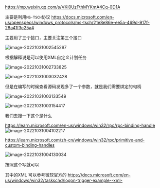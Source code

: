 https://mp.weixin.qq.com/s/VKi0UzFthMYKmA4Cq-0D1A

主要是利用`MS-TSCH`协议
https://docs.microsoft.com/en-us/openspecs/windows_protocols/ms-tsch/21e8e86e-ee5a-469d-917f-28a41f3c25a4

主要用了三个接口，主要关注第三个接口

![image-20221031002545297](/Users/Monster/Desktop/RedTeam/picture/image-20221031002545297.png)

根据解释说是可以使用XML自定义计划任务

![image-20221031002733825](/Users/Monster/Desktop/RedTeam/picture/image-20221031002733825.png)

![image-20221031003032428](/Users/Monster/Desktop/RedTeam/picture/image-20221031003032428.png)

但是在编写的时候查看源码发现多了一个参数，就是我们需要绑定的句柄

![image-20221031003133549](/Users/Monster/Desktop/RedTeam/picture/image-20221031003133549.png)

![image-20221031003154417](/Users/Monster/Desktop/RedTeam/picture/image-20221031003154417.png)

我们去搜一下这个是什么

https://learn.microsoft.com/en-us/windows/win32/rpc/rpc-binding-handle
![image-20221031004102217](/Users/Monster/Desktop/RedTeam/picture/image-20221031004102217.png)

https://learn.microsoft.com/zh-cn/windows/win32/rpc/primitive-and-custom-binding-handles

![image-20221031004130034](/Users/Monster/Desktop/RedTeam/picture/image-20221031004130034.png)

按照这个写就可以

其中的XML 可以参考微软官方的
https://docs.microsoft.com/en-us/windows/win32/taskschd/logon-trigger-example--xml-